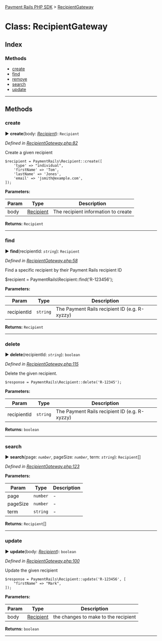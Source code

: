 [Payment Rails PHP SDK](../README.md) > [RecipientGateway](../classes/RecipientGateway.md)

# Class: RecipientGateway

## Index

### Methods

* [create](RecipientGateway.md#create)
* [find](RecipientGateway.md#find)
* [remove](RecipientGateway.md#remove)
* [search](RecipientGateway.md#search)
* [update](RecipientGateway.md#update)

---

## Methods

<a id="create"></a>

### create

► **create**(body: *[Recipient](../types/recipient.md)*): `Recipient`

*Defined in [RecipientGateway.php:82](https://github.com/PaymentRails/php-sdk/tree/master/lib/PaymentRails/RecipientGateway.php#L82)*

Create a given recipient

    $recipient = PaymentRails\Recipient::create([
        'type' => "individual",
        'firstName' => 'Tom',
        'lastName' => 'Jones',
        'email' => 'jsmith@example.com',
    ]);

**Parameters:**

| Param | Type | Description |
| ------ | ------ | ------ |
| body | [Recipient](../types/recipient.md)   |  The recipient information to create |

**Returns:** `Recipient`

---

<a id="find"></a>

### find

► **find**(recipientId: *`string`*): `Recipient`

*Defined in [RecipientGateway.php:58](https://github.com/PaymentRails/php-sdk/tree/master/lib/PaymentRails/RecipientGateway.php#L58)*

Find a specific recipient by their Payment Rails recipient ID

$recipient = PaymentRails\Recipient::find('R-123456');

**Parameters:**

| Param | Type | Description |
| ------ | ------ | ------ |
| recipientId | `string`   |  The Payment Rails recipient ID (e.g. R-xyzzy) |

**Returns:** `Recipient`

---

<a id="delete"></a>

### delete

► **delete**(recipientId: *`string`*): `boolean`

*Defined in [RecipientGateway.php:115](https://github.com/PaymentRails/php-sdk/tree/master/lib/PaymentRails/RecipientGateway.php#L115)*

Delete the given recipient.

    $response = PaymentRails\Recipient::delete('R-12345');

**Parameters:**

| Param | Type | Description |
| ------ | ------ | ------ |
| recipientId | `string`   |  The Payment Rails recipient ID (e.g. R-xyzzy) |

**Returns:** `boolean`

---

<a id="search"></a>

### search

► **search**(page: *`number`*, pageSize: *`number`*, term: *`string`*): `Recipient`[]

*Defined in [RecipientGateway.php:123](https://github.com/PaymentRails/php-sdk/tree/master/lib/PaymentRails/RecipientGateway.php#L123)*

**Parameters:**

| Param | Type | Description |
| ------ | ------ | ------ |
| page | `number`   |  - |
| pageSize | `number`   |  - |
| term | `string`   |  - |

**Returns:** `Recipient`[]

---

<a id="update"></a>

### update

► **update**(body: *[Recipient](../types/recipient.md)*): `boolean`

*Defined in [RecipientGateway.php:100](https://github.com/PaymentRails/php-sdk/tree/master/lib/PaymentRails/RecipientGateway.php#L100)*

Update the given recipient

    $response = PaymentRails\Recipient::update('R-123456', [
        "firstName" => "Mark",
    ]);

**Parameters:**

| Param | Type | Description |
| ------ | ------ | ------ |
| body | [Recipient](../types/recipient.md)   |  the changes to make to the recipient |

**Returns:** `boolean`

---